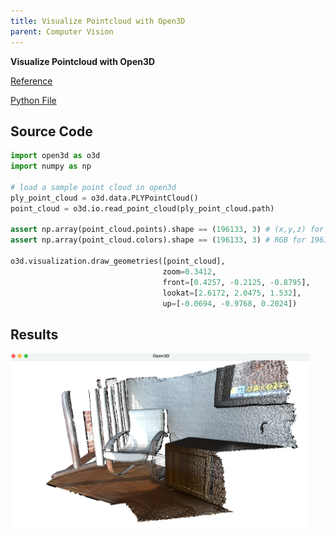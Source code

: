 ```yaml
---
title: Visualize Pointcloud with Open3D
parent: Computer Vision
---
```


**Visualize Pointcloud with Open3D**

[Reference](http://www.open3d.org/docs/release/tutorial/geometry/pointcloud.html)

[Python File](/data/pointcloud/pointcloud_open3d.py)

## Source Code

```python
import open3d as o3d
import numpy as np

# load a sample point cloud in open3d
ply_point_cloud = o3d.data.PLYPointCloud() 
point_cloud = o3d.io.read_point_cloud(ply_point_cloud.path)

assert np.array(point_cloud.points).shape == (196133, 3) # (x,y,z) for 196133 points 
assert np.array(point_cloud.colors).shape == (196133, 3) # RGB for 196133 points 

o3d.visualization.draw_geometries([point_cloud],
                                  zoom=0.3412,
                                  front=[0.4257, -0.2125, -0.8795],
                                  lookat=[2.6172, 2.0475, 1.532],
                                  up=[-0.0694, -0.9768, 0.2024])
```

## Results
<img src="/data/pointcloud/visualize.png" width="478" height="280" />

